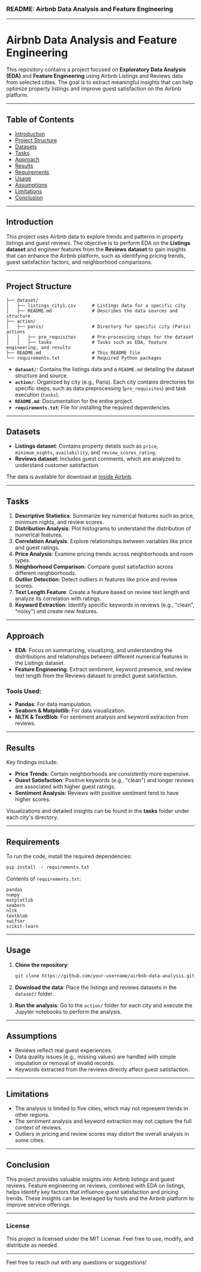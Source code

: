 ### README: Airbnb Data Analysis and Feature Engineering

---

# Airbnb Data Analysis and Feature Engineering

This repository contains a project focused on **Exploratory Data Analysis (EDA)** and **Feature Engineering** using Airbnb Listings and Reviews data from selected cities. The goal is to extract meaningful insights that can help optimize property listings and improve guest satisfaction on the Airbnb platform.

---

## Table of Contents

- [Introduction](#introduction)
- [Project Structure](#project-structure)
- [Datasets](#datasets)
- [Tasks](#tasks)
- [Approach](#approach)
- [Results](#results)
- [Requirements](#requirements)
- [Usage](#usage)
- [Assumptions](#assumptions)
- [Limitations](#limitations)
- [Conclusion](#conclusion)

---

## Introduction

This project uses Airbnb data to explore trends and patterns in property listings and guest reviews. The objective is to perform EDA on the **Listings dataset** and engineer features from the **Reviews dataset** to gain insights that can enhance the Airbnb platform, such as identifying pricing trends, guest satisfaction factors, and neighborhood comparisons.

---

## Project Structure

```
├── dataset/
│   ├── listings_city1.csv      # Listings data for a specific city
│   ├── README.md               # Describes the data sources and structure
├── action/
│   ├── paris/                  # Directory for specific city (Paris) actions
│   │   ├── pre_requisites      # Pre-processing steps for the dataset
│   │   ├── tasks               # Tasks such as EDA, feature engineering, and results
├── README.md                   # This README file
└── requirements.txt            # Required Python packages
```

- **`dataset/`**: Contains the listings data and a `README.md` detailing the dataset structure and source.
- **`action/`**: Organized by city (e.g., Paris). Each city contains directories for specific steps, such as data preprocessing (`pre_requisites`) and task execution (`tasks`).
- **`README.md`**: Documentation for the entire project.
- **`requirements.txt`**: File for installing the required dependencies.

---

## Datasets

- **Listings dataset**: Contains property details such as `price`, `minimum_nights`, `availability`, and `review_scores_rating`.
- **Reviews dataset**: Includes guest comments, which are analyzed to understand customer satisfaction.

The data is available for download at [Inside Airbnb](http://insideairbnb.com/get-the-data.html).

---

## Tasks

1. **Descriptive Statistics**: Summarize key numerical features such as price, minimum nights, and review scores.
2. **Distribution Analysis**: Plot histograms to understand the distribution of numerical features.
3. **Correlation Analysis**: Explore relationships between variables like price and guest ratings.
4. **Price Analysis**: Examine pricing trends across neighborhoods and room types.
5. **Neighborhood Comparison**: Compare guest satisfaction across different neighborhoods.
6. **Outlier Detection**: Detect outliers in features like price and review scores.
7. **Text Length Feature**: Create a feature based on review text length and analyze its correlation with ratings.
8. **Keyword Extraction**: Identify specific keywords in reviews (e.g., "clean", "noisy") and create new features.

---

## Approach

- **EDA**: Focus on summarizing, visualizing, and understanding the distributions and relationships between different numerical features in the Listings dataset.
- **Feature Engineering**: Extract sentiment, keyword presence, and review text length from the Reviews dataset to predict guest satisfaction.

### Tools Used:
- **Pandas**: For data manipulation.
- **Seaborn & Matplotlib**: For data visualization.
- **NLTK & TextBlob**: For sentiment analysis and keyword extraction from reviews.

---

## Results

Key findings include:
- **Price Trends**: Certain neighborhoods are consistently more expensive.
- **Guest Satisfaction**: Positive keywords (e.g., "clean") and longer reviews are associated with higher guest ratings.
- **Sentiment Analysis**: Reviews with positive sentiment tend to have higher scores.

Visualizations and detailed insights can be found in the **tasks** folder under each city's directory.

---

## Requirements

To run the code, install the required dependencies:

```bash
pip install -r requirements.txt
```

Contents of `requirements.txt`:

```
pandas
numpy
matplotlib
seaborn
nltk
textblob
swifter
scikit-learn
```

---

## Usage

1. **Clone the repository**:
   ```bash
   git clone https://github.com/your-username/airbnb-data-analysis.git
   ```

2. **Download the data**:
   Place the listings and reviews datasets in the `dataset/` folder.

3. **Run the analysis**:
   Go to the `action/` folder for each city and execute the Jupyter notebooks to perform the analysis.

---

## Assumptions

- Reviews reflect real guest experiences.
- Data quality issues (e.g., missing values) are handled with simple imputation or removal of invalid records.
- Keywords extracted from the reviews directly affect guest satisfaction.

---

## Limitations

- The analysis is limited to five cities, which may not represent trends in other regions.
- The sentiment analysis and keyword extraction may not capture the full context of reviews.
- Outliers in pricing and review scores may distort the overall analysis in some cities.

---

## Conclusion

This project provides valuable insights into Airbnb listings and guest reviews. Feature engineering on reviews, combined with EDA on listings, helps identify key factors that influence guest satisfaction and pricing trends. These insights can be leveraged by hosts and the Airbnb platform to improve service offerings.

---

### License

This project is licensed under the MIT License. Feel free to use, modify, and distribute as needed.

--- 

Feel free to reach out with any questions or suggestions!
